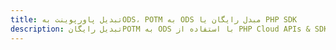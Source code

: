 ---title: تبدیل پاورپوینت بهODS، POTM به ODS مبدل رایگان یا PHP SDKdescription: تبدیل رایگانPOTM به ODS با استفاده از PHP Cloud APIs & SDK. همچنین اسناد Microsoft PowerPoint را در Cloud ایجاد، ویرایش و رندر کنید.---